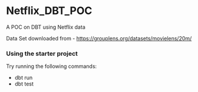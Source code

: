 # Netflix_DBT_POC
A POC on DBT using Netflix data

Data Set downloaded from - https://grouplens.org/datasets/movielens/20m/

### Using the starter project

Try running the following commands:
- dbt run
- dbt test



